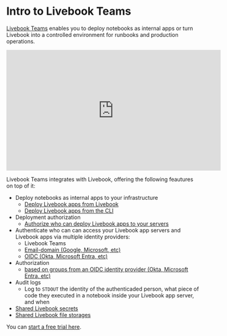 # Intro to Livebook Teams

[Livebook Teams](https://livebook.dev/teams/?ref=docs) enables you to deploy notebooks as internal apps or turn Livebook into a controlled environment for runbooks and production operations.

<iframe width="560" height="315" src="https://www.youtube-nocookie.com/embed/lwLx5beXxsg?si=husANqYhTc3rXAZS" title="YouTube video player" frameborder="0" allow="accelerometer; autoplay; clipboard-write; encrypted-media; gyroscope; picture-in-picture; web-share" referrerpolicy="strict-origin-when-cross-origin" allowfullscreen></iframe>

Livebook Teams integrates with Livebook, offering the following feautures on top of it:

- Deploy notebooks as internal apps to your infrastructure
  - [Deploy Livebook apps from Livebook](deploy_app.md)
  - [Deploy Livebook apps from the CLI](deploy_via_cli.md)
- Deployment authorization
  - [Authorize who can deploy Livebook apps to your servers](deploy_permissions.md)
- Authenticate who can can access your Livebook app servers and Livebook apps via multiple identity providers:
	- Livebook Teams
	- [Email-domain (Google, Microsoft, etc)](email_domain.md)
	- [OIDC (Okta, Microsoft Entra, etc)](oidc_sso.md)
- Authorization
	- [based on groups from an OIDC identity provider (Okta, Microsoft Entra, etc)](oidc_groups.md)
- Audit logs
  - Log to `STDOUT` the identity of the authenticaded person, what piece of code they executed in a notebook inside your Livebook app server, and when
- [Shared Livebook secrets](shared_secrets.md)
- [Shared Livebook file storages](shared_file_storages.md)

You can [start a free trial here](https://livebook.dev/teams/?ref=docs).
